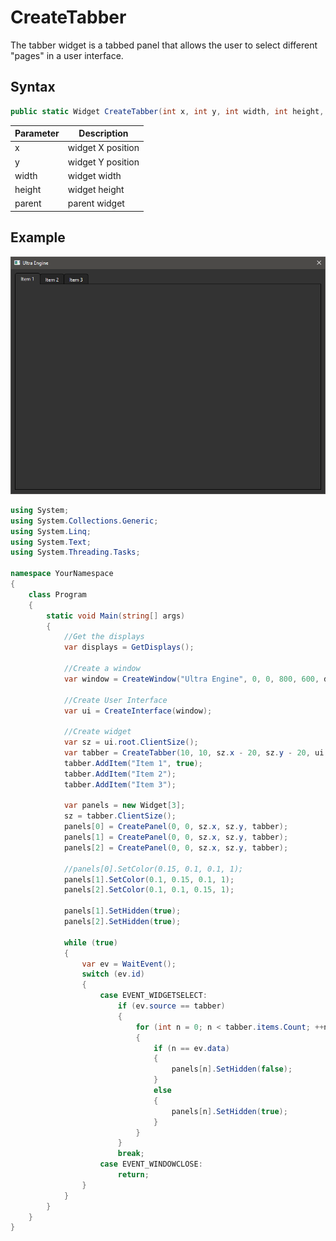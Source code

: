 # CreateTabber

The tabber widget is a tabbed panel that allows the user to select different "pages" in a user interface.

## Syntax

```csharp
public static Widget CreateTabber(int x, int y, int width, int height, Widget parent)
```

| Parameter | Description |
| --- | --- |
| x | widget X position |
| y | widget Y position |
| width | widget width |
| height | widget height |
| parent | parent widget |

## Example

![Example](https://github.com/Leadwerks/Documentation/raw/master/Images/CreateTabber.png)

```csharp
using System;
using System.Collections.Generic;
using System.Linq;
using System.Text;
using System.Threading.Tasks;

namespace YourNamespace
{
    class Program
    {
        static void Main(string[] args)
        {
            //Get the displays
            var displays = GetDisplays();

            //Create a window
            var window = CreateWindow("Ultra Engine", 0, 0, 800, 600, displays[0]);

            //Create User Interface
            var ui = CreateInterface(window);

            //Create widget
            var sz = ui.root.ClientSize();
            var tabber = CreateTabber(10, 10, sz.x - 20, sz.y - 20, ui.root);
            tabber.AddItem("Item 1", true);
            tabber.AddItem("Item 2");
            tabber.AddItem("Item 3");

            var panels = new Widget[3];
            sz = tabber.ClientSize();
            panels[0] = CreatePanel(0, 0, sz.x, sz.y, tabber);
            panels[1] = CreatePanel(0, 0, sz.x, sz.y, tabber);
            panels[2] = CreatePanel(0, 0, sz.x, sz.y, tabber);

            //panels[0].SetColor(0.15, 0.1, 0.1, 1);
            panels[1].SetColor(0.1, 0.15, 0.1, 1);
            panels[2].SetColor(0.1, 0.1, 0.15, 1);

            panels[1].SetHidden(true);
            panels[2].SetHidden(true);

            while (true)
            {
                var ev = WaitEvent();
                switch (ev.id)
                {
                    case EVENT_WIDGETSELECT:
                        if (ev.source == tabber)
                        {
                            for (int n = 0; n < tabber.items.Count; ++n)
                            {
                                if (n == ev.data)
                                {
                                    panels[n].SetHidden(false);
                                }
                                else
                                {
                                    panels[n].SetHidden(true);
                                }
                            }
                        }
                        break;
                    case EVENT_WINDOWCLOSE:
                        return;
                }
            }
        }
    }
}
```